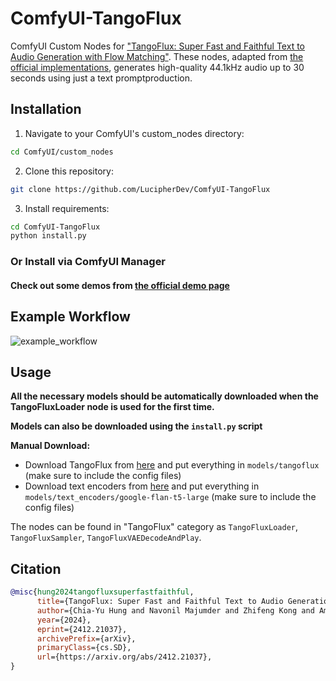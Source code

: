 # ComfyUI-TangoFlux
ComfyUI Custom Nodes for ["TangoFlux: Super Fast and Faithful Text to Audio Generation with Flow Matching"](https://arxiv.org/abs/2412.21037). These nodes, adapted from [the official implementations](https://github.com/declare-lab/TangoFlux/), generates high-quality 44.1kHz audio up to 30 seconds using just a text promptproduction.

## Installation

1. Navigate to your ComfyUI's custom_nodes directory:
```bash
cd ComfyUI/custom_nodes
```

2. Clone this repository:
```bash
git clone https://github.com/LucipherDev/ComfyUI-TangoFlux
```

3. Install requirements:
```bash
cd ComfyUI-TangoFlux
python install.py
```

### Or Install via ComfyUI Manager

#### Check out some demos from [the official demo page](https://tangoflux.github.io/)

## Example Workflow

![example_workflow](https://github.com/user-attachments/assets/3293cf59-d3bf-4d48-8e40-2b9a74ea035a)

## Usage

**All the necessary models should be automatically downloaded when the TangoFluxLoader node is used for the first time.**

**Models can also be downloaded using the `install.py` script**

**Manual Download:**
- Download TangoFlux from [here](https://huggingface.co/declare-lab/TangoFlux/tree/main) and put everything in `models/tangoflux` (make sure to include the config files)
- Download text encoders from [here](https://huggingface.co/google/flan-t5-large/tree/main) and put everything in `models/text_encoders/google-flan-t5-large` (make sure to include the config files)

The nodes can be found in "TangoFlux" category as `TangoFluxLoader`, `TangoFluxSampler`, `TangoFluxVAEDecodeAndPlay`.

## Citation

```bibtex
@misc{hung2024tangofluxsuperfastfaithful,
      title={TangoFlux: Super Fast and Faithful Text to Audio Generation with Flow Matching and Clap-Ranked Preference Optimization}, 
      author={Chia-Yu Hung and Navonil Majumder and Zhifeng Kong and Ambuj Mehrish and Rafael Valle and Bryan Catanzaro and Soujanya Poria},
      year={2024},
      eprint={2412.21037},
      archivePrefix={arXiv},
      primaryClass={cs.SD},
      url={https://arxiv.org/abs/2412.21037}, 
}
```

